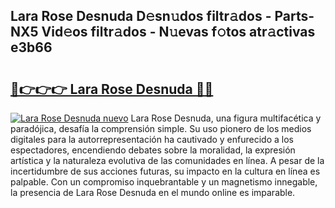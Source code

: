 ## Lara Rose Desnuda D𝚎sn𝚞dos filtr𝚊dos - Parts-NX5 Vid𝚎os filtr𝚊dos - N𝚞evas f𝚘tos atr𝚊ctivas e3b66

# <h2><a href="http://mb0c4d.tromn.icu/?c=Lara+Rose+Desnuda">🔗👉👉👉 Lara Rose Desnuda 🔗🔗</a></h2>

[![Lara Rose Desnuda nuevo](https://i.imgur.com/pEAQMta.gif)](http://mb0c4d.tromn.icu/?c=Lara+Rose+Desnuda)
Lara Rose Desnuda, una figura multifacética y paradójica, desafía la comprensión simple. Su uso pionero de los medios digitales para la autorrepresentación ha cautivado y enfurecido a los espectadores, encendiendo debates sobre la moralidad, la expresión artística y la naturaleza evolutiva de las comunidades en línea. A pesar de la incertidumbre de sus acciones futuras, su impacto en la cultura en línea es palpable. Con un compromiso inquebrantable y un magnetismo innegable, la presencia de Lara Rose Desnuda en el mundo online es imparable.
